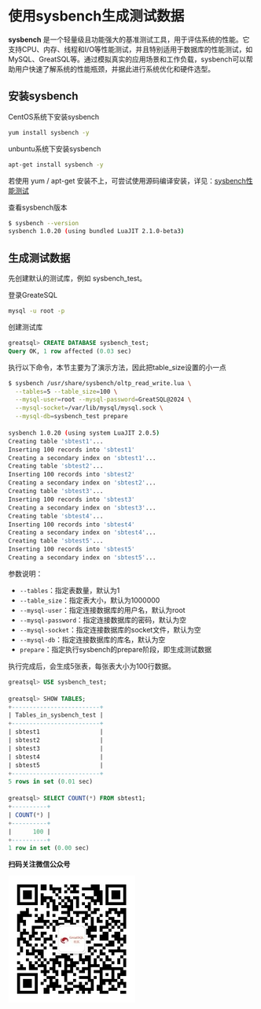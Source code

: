 # 使用sysbench生成测试数据

**sysbench** 是一个轻量级且功能强大的基准测试工具，用于评估系统的性能。它支持CPU、内存、线程和I/O等性能测试，并且特别适用于数据库的性能测试，如MySQL、GreatSQL等。通过模拟真实的应用场景和工作负载，sysbench可以帮助用户快速了解系统的性能瓶颈，并据此进行系统优化和硬件选型。

## 安装sysbench

CentOS系统下安装sysbench
```bash
yum install sysbench -y
```
unbuntu系统下安装sysbench
```bash
apt-get install sysbench -y
```

若使用 yum / apt-get 安装不上，可尝试使用源码编译安装，详见：[sysbench性能测试](../10-optimize/3-1-benchmark-sysbench.md)

查看sysbench版本
```bash
$ sysbench --version
sysbench 1.0.20 (using bundled LuaJIT 2.1.0-beta3)
```

## 生成测试数据
先创建默认的测试库，例如 sysbench_test。

登录GreateSQL
```bash
mysql -u root -p
```
创建测试库
```sql
greatsql> CREATE DATABASE sysbench_test;
Query OK, 1 row affected (0.03 sec)
```
执行以下命令，本节主要为了演示方法，因此把table_size设置的小一点
```bash
$ sysbench /usr/share/sysbench/oltp_read_write.lua \
  --tables=5 --table_size=100 \
  --mysql-user=root --mysql-password=GreatSQL@2024 \
  --mysql-socket=/var/lib/mysql/mysql.sock \
  --mysql-db=sysbench_test prepare

sysbench 1.0.20 (using system LuaJIT 2.0.5)
Creating table 'sbtest1'...
Inserting 100 records into 'sbtest1'
Creating a secondary index on 'sbtest1'...
Creating table 'sbtest2'...
Inserting 100 records into 'sbtest2'
Creating a secondary index on 'sbtest2'...
Creating table 'sbtest3'...
Inserting 100 records into 'sbtest3'
Creating a secondary index on 'sbtest3'...
Creating table 'sbtest4'...
Inserting 100 records into 'sbtest4'
Creating a secondary index on 'sbtest4'...
Creating table 'sbtest5'...
Inserting 100 records into 'sbtest5'
Creating a secondary index on 'sbtest5'...
```
参数说明：
- `--tables`：指定表数量，默认为1
- `--table_size`：指定表大小，默认为1000000
- `--mysql-user`：指定连接数据库的用户名，默认为root
- `--mysql-password`：指定连接数据库的密码，默认为空
- `--mysql-socket`：指定连接数据库的socket文件，默认为空
- `--mysql-db`：指定连接数据库的库名，默认为空
- `prepare`：指定执行sysbench的prepare阶段，即生成测试数据

执行完成后，会生成5张表，每张表大小为100行数据。
```sql
greatsql> USE sysbench_test;

greatsql> SHOW TABLES;
+-------------------------+
| Tables_in_sysbench_test |
+-------------------------+
| sbtest1                 |
| sbtest2                 |
| sbtest3                 |
| sbtest4                 |
| sbtest5                 |
+-------------------------+
5 rows in set (0.01 sec)

greatsql> SELECT COUNT(*) FROM sbtest1;
+----------+
| COUNT(*) |
+----------+
|      100 |
+----------+
1 row in set (0.00 sec)
```



**扫码关注微信公众号**

![greatsql-wx](../greatsql-wx.jpg)
